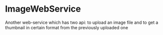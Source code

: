 ImageWebService
===============

Another web-service which has two api: to upload an image file and to get a thumbnail in certain format from the previously uploaded one
